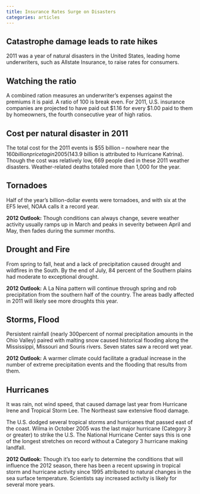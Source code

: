 ```yaml
---
title: Insurance Rates Surge on Disasters
categories: articles
---
```

## Catastrophe damage leads to rate hikes

2011 was a year of natural disasters in the United States, leading home underwriters, such as Allstate Insurance, to raise rates for consumers.

## Watching the ratio

A combined ration measures an underwriter’s expenses against the premiums it is paid. A ratio of 100 is break even. For 2011, U.S. insurance companies are projected to have paid out $1.16 for every $1.00 paid to them by homeowners, the fourth consecutive year of high ratios.

## Cost per natural disaster in 2011

The total cost for the 2011 events is $55 billion – nowhere near the $160 billion price tag in 2005 ($143.9 billion is attributed to Hurricane Katrina). Though the cost was relatively low, 669 people died in these 2011 weather disasters. Weather-related deaths totaled more than 1,000 for the year.

## Tornadoes

Half of the year’s billion-dollar events were tornadoes, and with six at the EF5 level, NOAA calls it a record year.

**2012 Outlook:** Though conditions can always change, severe weather activity usually ramps up in March and peaks in severity between April and May, then fades during the summer months.

## Drought and Fire

From spring to fall, heat and a lack of precipitation caused drought and wildfires in the South. By the end of July, 84 percent of the Southern plains had moderate to exceptional drought.

**2012 Outlook:** A La Nina pattern will continue through spring and rob precipitation from the southern half of the country. The areas badly affected in 2011 will likely see more droughts this year.

## Storms, Flood

Persistent rainfall (nearly 300percent of normal precipitation amounts in the Ohio Valley) paired with malting snow caused historical flooding along the Mississippi, Missouri and Souris rivers. Seven states saw a record wet year.

**2012 Outlook:** A warmer climate could facilitate a gradual increase in the number of extreme precipitation events and the flooding that results from them.

## Hurricanes

It was rain, not wind speed, that caused damage last year from Hurricane Irene and Tropical Storm Lee. The Northeast saw extensive flood damage.

The U.S. dodged several tropical storms and hurricanes that passed east of the coast. Wilma in October 2005 was the last major hurricane (Category 3 or greater) to strike the U.S. The National Hurricane Center says this is one of the longest stretches on record without a Category 3 hurricane making landfall.

**2012 Outlook:** Though it’s too early to determine the conditions that will influence the 2012 season, there has been a recent upswing in tropical storm and hurricane activity since 1995 attributed to natural changes in the sea surface temperature. Scientists say increased activity is likely for several more years.